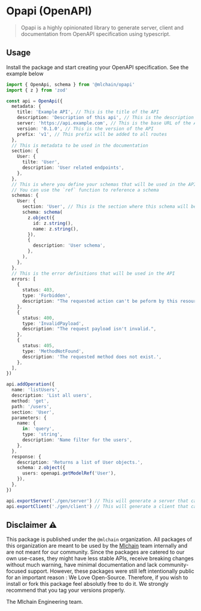 # Opapi (OpenAPI)

> Opapi is a highly opinionated library to generate server, client and documentation from OpenAPI specification using typescript.

## Usage

Install the package and start creating your OpenAPI specification. See the example below

```ts
import { OpenApi, schema } from '@mlchain/opapi'
import { z } from 'zod'

const api = OpenApi({
  metadata: {
    title: 'Example API', // This is the title of the API
    description: 'Description of this api', // This is the description of the API
    server: 'https://api.example.com', // This is the base URL of the API
    version: '0.1.0', // This is the version of the API
    prefix: 'v1', // This prefix will be added to all routes
  },
  // This is metadata to be used in the documentation
  section: {
    User: {
      tilte: 'User',
      description: 'User related endpoints',
    },
  },
  // This is where you define your schemas that will be used in the API
  // You can use the `ref` function to reference a schema
  schemas: {
    User: {
      section: 'User', // This is the section where this schema will be displayed in the documentation
      schema: schema(
        z.object({
          id: z.string(),
          name: z.string(),
        }),
        {
          description: 'User schema',
        },
      ),
    },
  },
  // This is the error definitions that will be used in the API
  errors: [
    {
      status: 403,
      type: 'Forbidden',
      description: "The requested action can't be peform by this resource.",
    },
    {
      status: 400,
      type: 'InvalidPayload',
      description: "The request payload isn't invalid.",
    },
    {
      status: 405,
      type: 'MethodNotFound',
      description: 'The requested method does not exist.',
    },
  ],
})

api.addOperation({
  name: 'listUsers',
  description: 'List all users',
  method: 'get',
  path: '/users',
  section: 'User',
  parameters: {
    name: {
      in: 'query',
      type: 'string',
      description: 'Name filter for the users',
    },
  },
  response: {
    description: 'Returns a list of User objects.',
    schema: z.object({
      users: openapi.getModelRef('User'),
    }),
  },
})

api.exportServer('./gen/server') // This will generate a server that can be used with any framework
api.exportClient('./gen/client') // This will generate a client that can be used to query the API
```

## Disclaimer ⚠️

This package is published under the `@mlchain` organization. All packages of this organization are meant to be used by the [Mlchain](https://github.com/mlchain/mlchain) team internally and are not meant for our community. Since the packages are catered to our own use-cases, they might have less stable APIs, receive breaking changes without much warning, have minimal documentation and lack community-focused support. However, these packages were still left intentionally public for an important reason : We Love Open-Source. Therefore, if you wish to install or fork this package feel absolutly free to do it. We strongly recommend that you tag your versions properly.

The Mlchain Engineering team.
